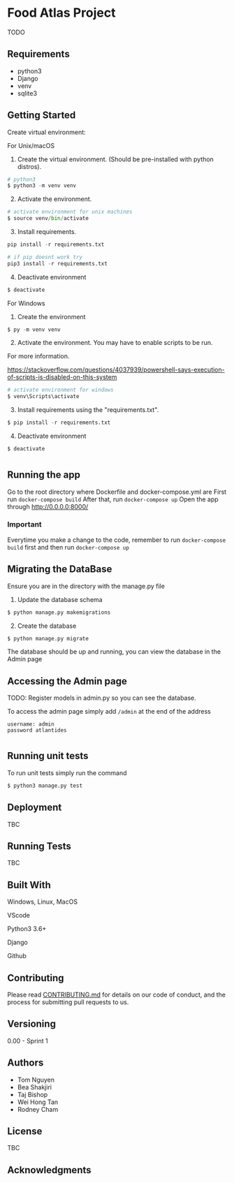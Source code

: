 # Food Atlas Project
TODO

## Requirements
- python3
- Django
- venv
- sqlite3

## Getting Started
Create virtual environment: 

For Unix/macOS

1. Create the virtual environment. (Should be pre-installed with python distros).
```python
# python3
$ python3 -m venv venv
```

2. Activate the environment.
```python
# activate environment for unix machines
$ source venv/bin/activate
```

3. Install requirements.
```python
pip install -r requirements.txt

# if pip doesnt work try
pip3 install -r requirements.txt
```

4. Deactivate environment
```python
$ deactivate
```

For Windows 
1. Create the environment
```python
$ py -m venv venv
```

2. Activate the environment. You may have to enable scripts to be run.

For more information.

https://stackoverflow.com/questions/4037939/powershell-says-execution-of-scripts-is-disabled-on-this-system

```python
# activate environment for windows
$ venv\Scripts\activate
```

3. Install requirements using the "requirements.txt".
```python
$ pip install -r requirements.txt
```

4. Deactivate environment
```python
$ deactivate
```

#

## Running the app

Go to the root directory where Dockerfile and docker-compose.yml are
First run  `docker-compose build`
After that, run  `docker-compose up`
Open the app through http://0.0.0.0:8000/ 

### Important
Everytime you make a change to the code, remember to run `docker-compose build` first and then run `docker-compose up`

## Migrating the DataBase

Ensure you are in the directory with the manage.py file

1. Update the database schema
```python
$ python manage.py makemigrations
```
2. Create the database
```python
$ python manage.py migrate
```

The database should be up and running, you can view the database in the Admin page

## Accessing the Admin page

TODO: Register models in admin.py so you can see the database.

To access the admin page simply add `/admin` at the end of the address
```
username: admin
password atlantides
```

#

## Running unit tests
To run unit tests simply run the command

```python
$ python3 manage.py test
```

## Deployment
TBC

## Running Tests
TBC

## Built With
Windows, Linux, MacOS

VScode

Python3 3.6+

Django

Github

## Contributing
Please read [CONTRIBUTING.md](https://gist.github.com/PurpleBooth/b24679402957c63ec426) for details on our code of conduct, and the process for submitting pull requests to us.

## Versioning
0.00 - Sprint 1 

## Authors
* Tom Nguyen
* Bea Shakjiri
* Taj Bishop
* Wei Hong Tan
* Rodney Cham

## License
TBC

## Acknowledgments

